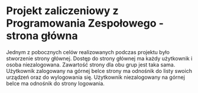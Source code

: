 # Projekt zaliczeniowy z Programowania Zespołowego - strona główna
Jednym z pobocznych celów realizowanych podczas projektu było stworzenie strony głównej. 
Dostęp do strony głównej ma każdy użytkownik i osoba niezalogowana. Zawartość strony dla obu grup jest taka sama.
Użytkownik zalogowany na górnej belce strony ma odnośnik do listy swoich urządzeń oraz do wylogowania się. Użytkownik 
niezalogowany na górnej belce ma odnośnik do strony logowania.



